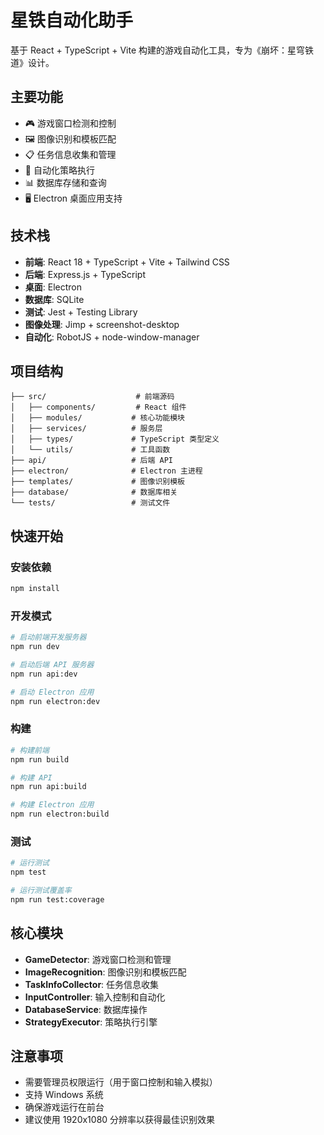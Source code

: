 # 星铁自动化助手

基于 React + TypeScript + Vite 构建的游戏自动化工具，专为《崩坏：星穹铁道》设计。

## 主要功能

- 🎮 游戏窗口检测和控制
- 🖼️ 图像识别和模板匹配
- 📋 任务信息收集和管理
- 🤖 自动化策略执行
- 📊 数据库存储和查询
- 🖥️ Electron 桌面应用支持

## 技术栈

- **前端**: React 18 + TypeScript + Vite + Tailwind CSS
- **后端**: Express.js + TypeScript
- **桌面**: Electron
- **数据库**: SQLite
- **测试**: Jest + Testing Library
- **图像处理**: Jimp + screenshot-desktop
- **自动化**: RobotJS + node-window-manager

## 项目结构

```
├── src/                    # 前端源码
│   ├── components/         # React 组件
│   ├── modules/           # 核心功能模块
│   ├── services/          # 服务层
│   ├── types/             # TypeScript 类型定义
│   └── utils/             # 工具函数
├── api/                   # 后端 API
├── electron/              # Electron 主进程
├── templates/             # 图像识别模板
├── database/              # 数据库相关
└── tests/                 # 测试文件
```

## 快速开始

### 安装依赖
```bash
npm install
```

### 开发模式
```bash
# 启动前端开发服务器
npm run dev

# 启动后端 API 服务器
npm run api:dev

# 启动 Electron 应用
npm run electron:dev
```

### 构建
```bash
# 构建前端
npm run build

# 构建 API
npm run api:build

# 构建 Electron 应用
npm run electron:build
```

### 测试
```bash
# 运行测试
npm test

# 运行测试覆盖率
npm run test:coverage
```

## 核心模块

- **GameDetector**: 游戏窗口检测和管理
- **ImageRecognition**: 图像识别和模板匹配
- **TaskInfoCollector**: 任务信息收集
- **InputController**: 输入控制和自动化
- **DatabaseService**: 数据库操作
- **StrategyExecutor**: 策略执行引擎

## 注意事项

- 需要管理员权限运行（用于窗口控制和输入模拟）
- 支持 Windows 系统
- 确保游戏运行在前台
- 建议使用 1920x1080 分辨率以获得最佳识别效果
